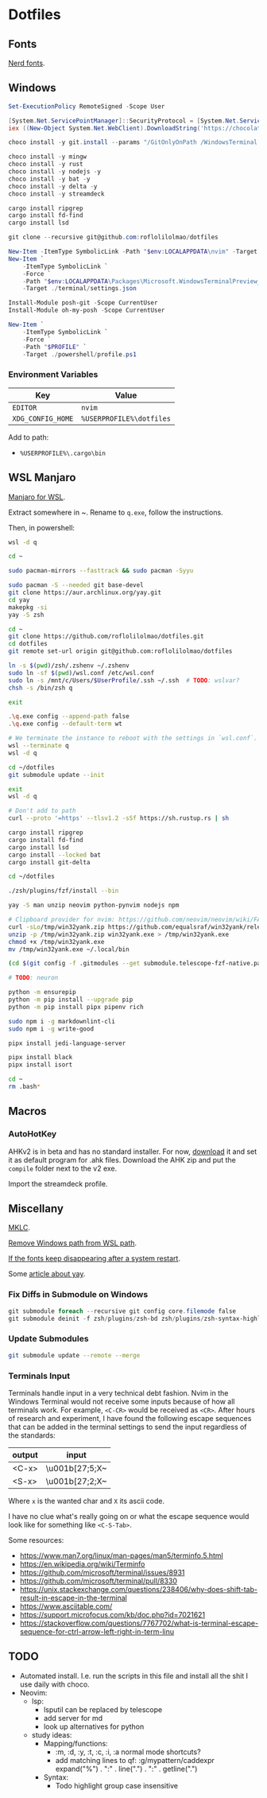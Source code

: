 # Dotfiles

## Fonts

[Nerd fonts](https://www.nerdfonts.com/font-downloads).

## Windows

```powershell
Set-ExecutionPolicy RemoteSigned -Scope User

[System.Net.ServicePointManager]::SecurityProtocol = [System.Net.ServicePointManager]::SecurityProtocol -bor 3072
iex ((New-Object System.Net.WebClient).DownloadString('https://chocolatey.org/install.ps1'))

choco install -y git.install --params "/GitOnlyOnPath /WindowsTerminal /NoGuiHereIntegration /NoCredentialManager"

choco install -y mingw
choco install -y rust
choco install -y nodejs -y
choco install -y bat -y
choco install -y delta -y
choco install -y streamdeck

cargo install ripgrep
cargo install fd-find
cargo install lsd

git clone --recursive git@github.com:roflolilolmao/dotfiles

New-Item -ItemType SymbolicLink -Path "$env:LOCALAPPDATA\nvim" -Target "$Home\dotfiles\nvim"
New-Item `
    -ItemType SymbolicLink `
    -Force `
    -Path "$env:LOCALAPPDATA\Packages\Microsoft.WindowsTerminalPreview_8wekyb3d8bbwe\LocalState\settings.json" `
    -Target ./terminal/settings.json

Install-Module posh-git -Scope CurrentUser
Install-Module oh-my-posh -Scope CurrentUser

New-Item `
    -ItemType SymbolicLink `
    -Force `
    -Path "$PROFILE" `
    -Target ./powershell/profile.ps1
```

### Environment Variables

| Key | Value |
| -- | -- |
| `EDITOR` | `nvim` |
| `XDG_CONFIG_HOME` | `%USERPROFILE%\dotfiles` |

Add to path:

- `%USERPROFILE%\.cargo\bin`

## WSL Manjaro

[Manjaro for WSL](https://github.com/sileshn/ManjaroWSL).

Extract somewhere in ~.
Rename to `q.exe`, follow the instructions.

Then, in powershell:

```sh
wsl -d q

cd ~

sudo pacman-mirrors --fasttrack && sudo pacman -Syyu

sudo pacman -S --needed git base-devel
git clone https://aur.archlinux.org/yay.git
cd yay
makepkg -si
yay -S zsh

cd ~
git clone https://github.com/roflolilolmao/dotfiles.git
cd dotfiles
git remote set-url origin git@github.com:roflolilolmao/dotfiles

ln -s $(pwd)/zsh/.zshenv ~/.zshenv
sudo ln -sf $(pwd)/wsl.conf /etc/wsl.conf
sudo ln -s /mnt/c/Users/$UserProfile/.ssh ~/.ssh  # TODO: wslvar?
chsh -s /bin/zsh q

exit

.\q.exe config --append-path false
.\q.exe config --default-term wt

# We terminate the instance to reboot with the settings in `wsl.conf`.
wsl --terminate q
wsl -d q

cd ~/dotfiles
git submodule update --init

exit
wsl -d q

# Don't add to path
curl --proto '=https' --tlsv1.2 -sSf https://sh.rustup.rs | sh

cargo install ripgrep
cargo install fd-find
cargo install lsd
cargo install --locked bat
cargo install git-delta

cd ~/dotfiles

./zsh/plugins/fzf/install --bin

yay -S man unzip neovim python-pynvim nodejs npm

# Clipboard provider for nvim: https://github.com/neovim/neovim/wiki/FAQ#how-to-use-the-windows-clipboard-from-wsl
curl -sLo/tmp/win32yank.zip https://github.com/equalsraf/win32yank/releases/download/v0.0.4/win32yank-x64.zip
unzip -p /tmp/win32yank.zip win32yank.exe > /tmp/win32yank.exe
chmod +x /tmp/win32yank.exe
mv /tmp/win32yank.exe ~/.local/bin

(cd $(git config -f .gitmodules --get submodule.telescope-fzf-native.path); make)

# TODO: neuron

python -m ensurepip
python -m pip install --upgrade pip
python -m pip install pipx pipenv rich

sudo npm i -g markdownlint-cli
sudo npm i -g write-good

pipx install jedi-language-server

pipx install black
pipx install isort

cd ~
rm .bash*
```

## Macros

### AutoHotKey

AHKv2 is in beta and has no standard installer. For now,
[download](https://www.autohotkey.com/v2/) it
and set it as default program for .ahk files. Download the
AHK zip and put the `compile` folder next to the v2 exe.

Import the streamdeck profile.

## Miscellany

[MKLC](https://www.microsoft.com/en-us/download/details.aspx?id=102134).

[Remove Windows path from WSL path](https://stackoverflow.com/a/63195953/12474293).

[If the fonts keep disappearing after a system
restart](https://www.fonts.com/support/faq/fonts-disappear-on-restart).

Some [article about
yay](https://averagelinuxuser.com/which-aur-helper-yay/#how-to-use-yay).

### Fix Diffs in Submodule on Windows

```powershell
git submodule foreach --recursive git config core.filemode false
git submodule deinit -f zsh/plugins/zsh-bd zsh/plugins/zsh-syntax-highlighting
```

### Update Submodules

```zsh
git submodule update --remote --merge
```

### Terminals Input

Terminals handle input in a very technical debt fashion. Nvim in the Windows
Terminal would not receive some inputs because of how all terminals work. For
example, `<C-CR>` would be received as `<CR>`. After hours of research and
experiment, I have found the following escape sequences that can be added in
the terminal settings to send the input regardless of the standards:

| output | input |
| -- | -- |
| \<C-x> | \u001b[27;5;X~ |
| \<S-x> | \u001b[27;2;X~ |

Where `x` is the wanted char and `X` its ascii code.

I have no clue what's really going on or what the escape sequence would look
like for something like `<C-S-Tab>`.

Some resources:

- https://www.man7.org/linux/man-pages/man5/terminfo.5.html
- https://en.wikipedia.org/wiki/Terminfo
- https://github.com/microsoft/terminal/issues/8931
- https://github.com/microsoft/terminal/pull/8330
- https://unix.stackexchange.com/questions/238406/why-does-shift-tab-result-in-escape-in-the-terminal
- https://www.asciitable.com/
- https://support.microfocus.com/kb/doc.php?id=7021621
- https://stackoverflow.com/questions/7767702/what-is-terminal-escape-sequence-for-ctrl-arrow-left-right-in-term-linu

## TODO

- Automated install. I.e. run the scripts in this file and install all the shit
  I use daily with choco.
- Neovim:
  - lsp:
    - lsputil can be replaced by telescope
    - add server for md
    - look up alternatives for python
  - study ideas:
    - Mapping/functions:
      - :m, :d, :y, :t, :c, :i, :a normal mode shortcuts?
      - add matching lines to qf:
        :g/mypattern/caddexpr expand("%") . ":" . line(".") .  ":" . getline(".")
    - Syntax:
      - Todo highlight group case insensitive
